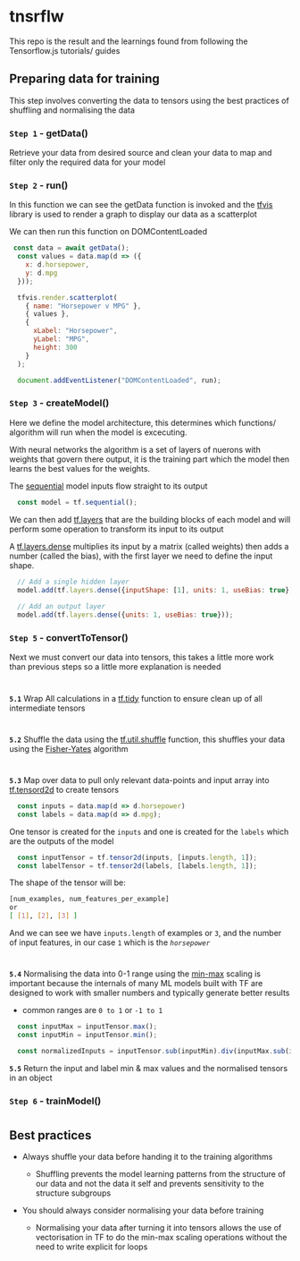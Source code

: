 # **tnsrflw**

This repo is the result and the learnings found from following the Tensorflow.js tutorials/ guides


## **Preparing data for training**

This step involves converting the data to tensors using the best practices of shuffling and normalising the data

### **`Step 1` - getData()**

Retrieve your data from desired source and clean your data to map and filter only the required data for your model

### **`Step 2` - run()**

In this function we can see the  getData function is invoked and the [tfvis](https://github.com/tensorflow/tfjs-vis) library is used to render a graph to display our data as a scatterplot
  
We can then run this function on DOMContentLoaded

```javascript
 const data = await getData();
  const values = data.map(d => ({
    x: d.horsepower,
    y: d.mpg
  }));

  tfvis.render.scatterplot(
    { name: "Horsepower v MPG" },
    { values },
    {
      xLabel: "Horsepower",
      yLabel: "MPG",
      height: 300
    }
  );

  document.addEventListener("DOMContentLoaded", run);
```

### **`Step 3` - createModel()**

Here we define the model architecture, this determines which functions/ algorithm will run when the model is excecuting.

With neural networks the algorithm is a set of layers of nuerons with weights that govern there output, it is the training part which the model then learns the best values for the weights.

The [sequential](https://js.tensorflow.org/api/latest/#sequential) model inputs flow straight to its output

```javascript
  const model = tf.sequential(); 
```

We can then add [tf.layers](https://js.tensorflow.org/api/latest/#layers) that are the building blocks of each model and will perform some operation to transform its input to its output

A [tf.layers.dense](https://js.tensorflow.org/api/latest/#layers.dense) multiplies its input by a matrix (called weights) then adds a number (called the bias), with the first layer we need to define the input shape.

```javascript
  // Add a single hidden layer
  model.add(tf.layers.dense({inputShape: [1], units: 1, useBias: true}));
  
  // Add an output layer
  model.add(tf.layers.dense({units: 1, useBias: true}));
```


### **`Step 5` - convertToTensor()**

Next we must convert our data into tensors, this takes a little more work than previous steps so a little more explanation is needed

#
**`5.1`** Wrap All calculations in a [tf.tidy](https://js.tensorflow.org/api/latest/#tidy) function to ensure clean up of all intermediate tensors

#
**`5.2`** Shuffle the data using the [tf.util.shuffle](https://js.tensorflow.org/api/latest/#util.shuffle) function, this shuffles your data using the [Fisher-Yates](https://medium.com/@oldwestaction/randomness-is-hard-e085decbcbb2) algorithm

#
**`5.3`** Map over data to pull only relevant data-points and input array into [tf.tensord2d](https://js.tensorflow.org/api/latest/#tensor2d) to create tensors

```javascript
  const inputs = data.map(d => d.horsepower)
  const labels = data.map(d => d.mpg);
```

One tensor is created for the `inputs` and one is created for the `labels` which are the outputs of the model

```javascript
  const inputTensor = tf.tensor2d(inputs, [inputs.length, 1]);
  const labelTensor = tf.tensor2d(labels, [labels.length, 1]);
```

The shape of the tensor will be:

```bash
[num_examples, num_features_per_example]
or
[ [1], [2], [3] ]
```

And we can see we have `inputs.length` of examples or `3`, and the number of input features, in our case `1` which is the *`horsepower`*

#
**`5.4`** Normalising the data into 0-1 range using the [min-max](https://en.wikipedia.org/wiki/Feature_scaling#Rescaling_(min-max_normalization)) scaling is important because the internals of many ML models built with TF are designed to work with smaller numbers and typically generate better results

  - common ranges are `0 to 1` or `-1 to 1`
  

```javascript
  const inputMax = inputTensor.max();
  const inputMin = inputTensor.min();  

  const normalizedInputs = inputTensor.sub(inputMin).div(inputMax.sub(inputMin));
```

**`5.5`** Return the input and label min & max values and the normalised tensors in an object

### **`Step 6` - trainModel()**



#
## **Best practices**

- Always shuffle your data before handing it to the training algorithms
  - Shuffling prevents the model learning patterns from the structure of our data and not the data it self and prevents sensitivity to the structure subgroups

- You should always consider normalising your data before training
  - Normalising your data after turning it into tensors allows the use of vectorisation in TF to do the min-max scaling operations without the need to write explicit for loops